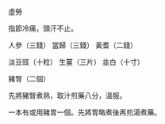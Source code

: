 虛勞

指節冷痛，頭汗不止。 

人參（三錢） 當歸（三錢） 黃耆（二錢） 

淡豆豉（十粒） 生薑（三片） 韭白（十寸） 

豬腎（二個） 

先將豬腎煮熟，取汁煎藥八分，溫服。 

一本有或用豬胃一個。先將胃略煮後再煎湯煮藥。 

